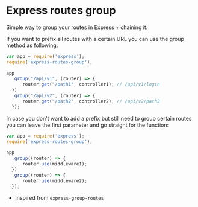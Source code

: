 # Express routes group
Simple way to group your routes in Express + chaining it.


If you want to prefix all routes with a certain URL you can use the group method as following:

```js
var app = require('express');
require('express-routes-group');
 
app
  .group("/api/v1", (router) => {
      router.get("/path1", controller1); // /api/v1/login 
  })
  .group("/api/v2", (router) => {
      router.get("/path2", controller2); // /api/v2/path2 
  });
```

In case you don't want to add a prefix but still need to group certain routes you can leave the first parameter 
and go straight for the function:

```js
var app = require('express');
require('express-routes-group');
 
app
  .group((router) => {
      router.use(middleware1);
  })
  .group((router) => {
      router.use(middleware2);
  });
```


* Inspired from `express-group-routes`
